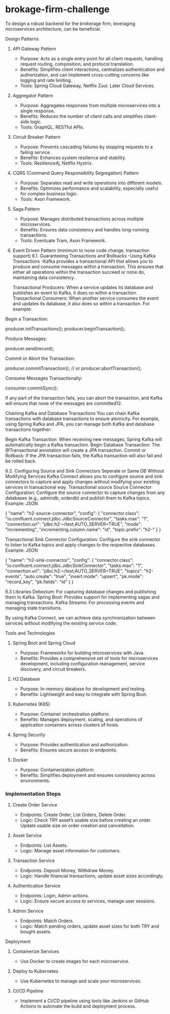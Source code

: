 # brokage-firm-challenge

To design a robust backend for the brokerage firm, leveraging microservices architecture, can be beneficial. 

Design Patterns

1. API Gateway Pattern
   - Purpose: Acts as a single entry point for all client requests, handling request routing, composition, and protocol translation.
   - Benefits: Simplifies client interactions, centralizes authentication and authorization, and can implement cross-cutting concerns like logging and rate limiting.
   - Tools: Spring Cloud Gateway, Netflix Zuul. Later Cloud Services.

2. Aggregator Pattern
   - Purpose: Aggregates responses from multiple microservices into a single response.
   - Benefits: Reduces the number of client calls and simplifies client-side logic.
   - Tools: GraphQL, RESTful APIs.

3. Circuit Breaker Pattern
   - Purpose: Prevents cascading failures by stopping requests to a failing service.
   - Benefits: Enhances system resilience and stability.
   - Tools: Resilience4j, Netflix Hystrix.

4. CQRS (Command Query Responsibility Segregation) Pattern
   - Purpose: Separates read and write operations into different models.
   - Benefits: Optimizes performance and scalability, especially useful for complex business logic.
   - Tools: Axon Framework.

5. Saga Pattern
   - Purpose: Manages distributed transactions across multiple microservices.
   - Benefits: Ensures data consistency and handles long-running transactions.
   - Tools: Eventuate Tram, Axon Framework.

6. Event Driven Pattern (minimum to none code change, transaction support)
6.1. Guaranteeing Transactions and Rollbacks
     -Using Kafka Transactions
     -Kafka provides a transactional API that allows you to produce and consume messages within a transaction. This ensures that either all operations within the transaction succeed or none do, maintaining data consistency.

      Transactional Producers: When a service updates its database and publishes an event to Kafka, it does so within a transaction.
      Transactional Consumers: When another service consumes the event and updates its database, it also does so within a transaction.
For example:

Begin a Transaction:

producer.initTransactions();
producer.beginTransaction();

Produce Messages:

producer.send(record);

Commit or Abort the Transaction:

producer.commitTransaction(); // or producer.abortTransaction();

Consume Messages Transactionally:

consumer.commitSync();

If any part of the transaction fails, you can abort the transaction, and Kafka will ensure that none of the messages are committed12.

Chaining Kafka and Database Transactions
You can chain Kafka transactions with database transactions to ensure atomicity. For example, using Spring Kafka and JPA, you can manage both Kafka and database transactions together:

Begin Kafka Transaction: When receiving new messages, Spring Kafka will automatically begin a Kafka transaction.
Begin Database Transaction: The @Transactional annotation will create a JPA transaction.
Commit or Rollback: If the JPA transaction fails, the Kafka transaction will also fail and be rolled back.

6.2. Configuring Source and Sink Connectors Seperate or Same DB Without Modifying Services
Kafka Connect allows you to configure source and sink connectors to capture and apply changes without modifying your existing services in transactional way. 
Transactional source Source Connector
Configuration: Configure the source connector to capture changes from any databases (e.g., admindb, orderdb) and publish them to Kafka topics.
Example:
JSON

{
  "name": "h2-source-connector",
  "config": {
    "connector.class": "io.confluent.connect.jdbc.JdbcSourceConnector",
    "tasks.max": "1",
    "connection.url": "jdbc:h2:~/test;AUTO_SERVER=TRUE",
    "mode": "incrementing",
    "incrementing.column.name": "id",
    "topic.prefix": "h2-"
  }
}


Transactional Sink Connector
Configuration: Configure the sink connector to listen to Kafka topics and apply changes to the respective databases.
Example:
JSON

{
  "name": "h2-sink-connector",
  "config": {
    "connector.class": "io.confluent.connect.jdbc.JdbcSinkConnector",
    "tasks.max": "1",
    "connection.url": "jdbc:h2:~/test;AUTO_SERVER=TRUE",
    "topics": "h2-events",
    "auto.create": "true",
    "insert.mode": "upsert",
    "pk.mode": "record_key",
    "pk.fields": "id"
  }
}

6.3
Libraries
Debezium: For capturing database changes and publishing them to Kafka.
Spring Boot: Provides support for implementing sagas and managing transactions.
Kafka Streams: For processing events and managing state transitions.

By using Kafka Connect, we can achieve data synchronization between services without modifying the existing service code.

Tools and Technologies

1. Spring Boot and Spring Cloud
   - Purpose: Frameworks for building microservices with Java.
   - Benefits: Provides a comprehensive set of tools for microservices development, including configuration management, service discovery, and circuit breakers.

2. H2 Database
   - Purpose: In-memory database for development and testing.
   - Benefits: Lightweight and easy to integrate with Spring Boot.

3. Kubernetes (K8S)
   - Purpose: Container orchestration platform.
   - Benefits: Manages deployment, scaling, and operations of application containers across clusters of hosts.

4. Spring Security
   - Purpose: Provides authentication and authorization.
   - Benefits: Ensures secure access to endpoints.

5. Docker
   - Purpose: Containerization platform.
   - Benefits: Simplifies deployment and ensures consistency across environments.

### Implementation Steps

1. Create Order Service
   - Endpoints: Create Order, List Orders, Delete Order.
   - Logic: Check TRY asset’s usable size before creating an order. Update usable size on order creation and cancellation.

2. Asset Service
   - Endpoints: List Assets.
   - Logic: Manage asset information for customers.

3. Transaction Service
   - Endpoints: Deposit Money, Withdraw Money.
   - Logic: Handle financial transactions, update asset sizes accordingly.

4. Authentication Service
   - Endpoints: Login, Admin actions.
   - Logic: Ensure secure access to services, manage user sessions.

5. Admin Service
   - Endpoints: Match Orders.
   - Logic: Match pending orders, update asset sizes for both TRY and bought assets.

Deployment

1. Containerize Services
   - Use Docker to create images for each microservice.

2. Deploy to Kubernetes
   - Use Kubernetes to manage and scale your microservices.

3. CI/CD Pipeline
   - Implement a CI/CD pipeline using tools like Jenkins or GitHub Actions to automate the build and deployment process.